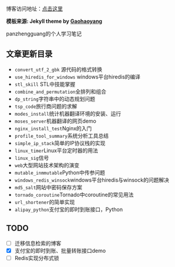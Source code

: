 博客访问地址：[点击这里](http://panzhengguang.github.io/)  

**模板来源:  Jekyll theme by [Gaohaoyang](https://github.com/Gaohaoyang/gaohaoyang.github.io)**


panzhengguang的个人学习笔记
## 文章更新目录

- `convert_utf_2_gbk` 源代码的格式转换
- `use_hiredis_for_windows` windows平台hiredis的编译
- `stl_skill` STL中技能掌握
- `combine_and_permutation`全排列和组合
- `dp_string`字符串中的动态规划问题
- `tsp_code`旅行商问题的求解
- `modes_install`统计机器翻译环境的安装、运行
- `moses_server`机器翻译的网页demo
- `nginx_install_test`Nginx的入门
- `profile_tool_summary`系统分析工具总结
- `simple_ip_stack`简单的IP协议栈的实现
- `linux_timer`Linux平台定时器的用法
- `linux_sig`信号
- `web`大型网站技术架构的演变
- `mutable_inmmutable`Python中传参问题
- `windows_redis_winsock`windows平台hiredis与winsock的问题解决
- `md5_salt`网站中密码保存方案
- `tornado_coroutine`Tornado中coroutine的常见用法
- `url_shortener`的简单实现
- `alipay_python`支付宝的即时到账接口，Python
## TODO

- [ ] 迁移信息检索的博客
- [x] 支付宝的即时到账、批量转账接口demo
- [ ] Redis实现分布式锁